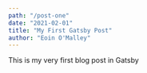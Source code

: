 ```yaml
---
path: "/post-one"
date: "2021-02-01"
title: "My First Gatsby Post"
author: "Eoin O'Malley"
---
```


This is my very first blog post in Gatsby
